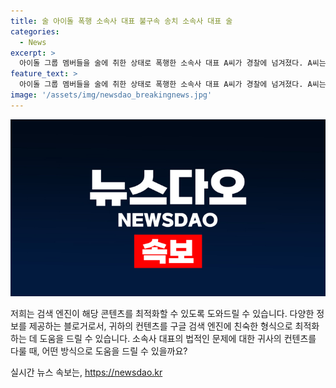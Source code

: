 ```yaml
---
title: 술 아이돌 폭행 소속사 대표 불구속 송치 소속사 대표 술
categories:
  - News
excerpt: >
  아이돌 그룹 멤버들을 술에 취한 상태로 폭행한 소속사 대표 A씨가 경찰에 넘겨졌다. A씨는 둔기를 이용해 멤버들을 공격하고, 미성년자 멤버도 피해를 입었다. 경찰은 A씨를 특수상해·특수폭행·아동학대 혐의로 불구속 송치했으며, 이에 대한 구속영장이 법원에 기각된 바 있다.
feature_text: >
  아이돌 그룹 멤버들을 술에 취한 상태로 폭행한 소속사 대표 A씨가 경찰에 넘겨졌다. A씨는 둔기를 이용해 멤버들을 공격하고, 미성년자 멤버도 피해를 입었다. 경찰은 A씨를 특수상해·특수폭행·아동학대 혐의로 불구속 송치했으며, 이에 대한 구속영장이 법원에 기각된 바 있다.
image: '/assets/img/newsdao_breakingnews.jpg'
---
```


<p><img src="/assets/img/newsdao_breakingnews.jpg" alt="pcversion 속보" /></p>

<p>저희는 검색 엔진이 해당 콘텐츠를 최적화할 수 있도록 도와드릴 수 있습니다. 다양한 정보를 제공하는 블로거로서, 귀하의 컨텐츠를 구글 검색 엔진에 친숙한 형식으로 최적화하는 데 도움을 드릴 수 있습니다. 소속사 대표의 법적인 문제에 대한 귀사의 컨텐츠를 다룰 때, 어떤 방식으로 도움을 드릴 수 있을까요?</p>
실시간 뉴스 속보는, <a href="https://newsdao.kr" rel="dofollow">https://newsdao.kr</a>


